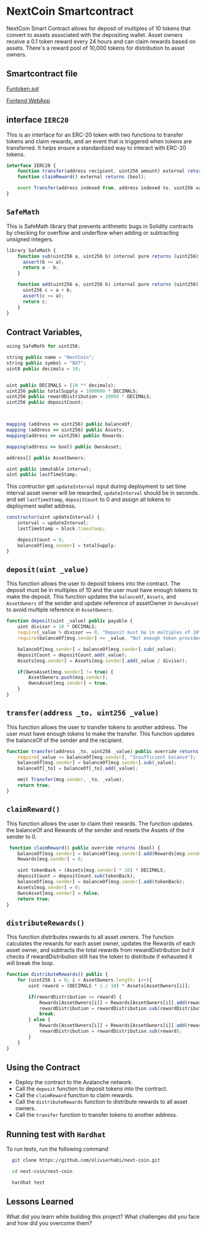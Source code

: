 # NextCoin Smartcontract

NextCoin Smart Contract allows for deposit of multiples of 10 tokens that convert to assets associated with the depositing wallet. Asset owners receive a 0.1 token reward every 24 hours and can claim rewards based on assets. There's a reward pool of 10,000 tokens for distribution to asset owners.

## Smartcontract file

[Funtoken.sol](https://github.com/olivierhabi/next-coin/blob/main/next-coin/contracts/FunToken.sol)

[Fontend WebApp](https://next-coin.vercel.app)

## interface `IERC20`

This is an interface for an ERC-20 token with two functions to transfer tokens and claim rewards, and an event that is triggered when tokens are transferred. It helps ensure a standardized way to interact with ERC-20 tokens.

```javascript
interface IERC20 {
    function transfer(address recipient, uint256 amount) external returns (bool);
    function claimReward() external returns (bool);

    event Transfer(address indexed from, address indexed to, uint256 value);
}
```

## `SafeMath`

This is SafeMath library that prevents arithmetic bugs in Solidity contracts by checking for overflow and underflow when adding or subtracting unsigned integers.

```javascript
library SafeMath {
    function sub(uint256 a, uint256 b) internal pure returns (uint256) {
      assert(b <= a);
      return a - b;
    }

    function add(uint256 a, uint256 b) internal pure returns (uint256) {
      uint256 c = a + b;
      assert(c >= a);
      return c;
    }
}
```

## Contract Variables,

```javascript
using SafeMath for uint256;

string public name = "NextCoin";
string public symbol = "NXT";
uint8 public decimals = 18;


uint public DECIMALS = (10 ** decimals);
uint256 public totalSupply = 1000000 * DECIMALS;
uint256 public rewardDistribution = 10000 * DECIMALS;
uint256 public depositCount;



mapping (address => uint256) public balanceOf;
mapping (address => uint256) public Assets;
mapping(address => uint256) public Rewards;

mapping(address => bool) public OwnsAsset;

address[] public AssetOwners;

uint public immutable interval;
uint public lastTimeStamp;
```

This contructor get `updateInterval` input during deployment to set time interval asset owner will be rewarded, `updateInterval` should be in seconds. and set `lastTimeStamp`, `depositCount` to 0 and assign all tokens to deployment wallet address.

```javascript
constructor(uint updateInterval) {
    interval = updateInterval;
    lastTimeStamp = block.timestamp;

    depositCount = 0;
    balanceOf[msg.sender] = totalSupply;
}
```

## `deposit(uint _value)`

This function allows the user to deposit tokens into the contract. The deposit must be in multiples of 10 and the user must have enough tokens to make the deposit. This function updates the `balanceOf`, `Assets`, and `AssetOwners` of the sender and update reference of assetOwner in `OwnsAsset` to avoid multiple reference in `AssetOwners`.

```javascript
function deposit(uint _value) public payable {
    uint divisor = 10 * DECIMALS;
    require(_value % divisor == 0, "Deposit must be in multiples of 10");
    require(balanceOf[msg.sender] >= _value, "Not enough token provided");

    balanceOf[msg.sender] = balanceOf[msg.sender].sub(_value);
    depositCount = depositCount.add(_value);
    Assets[msg.sender] = Assets[msg.sender].add(_value / divisor);

    if(OwnsAsset[msg.sender] != true) {
        AssetOwners.push(msg.sender);
        OwnsAsset[msg.sender] = true;
    }
}
```

## `transfer(address _to, uint256 _value)`

This function allows the user to transfer tokens to another address. The user must have enough tokens to make the transfer. This function updates the balanceOf of the sender and the recipient.

```javascript
function transfer(address _to, uint256 _value) public override returns (bool) {
    require(_value <= balanceOf[msg.sender], "Insufficient balance");
    balanceOf[msg.sender] = balanceOf[msg.sender].sub(_value);
    balanceOf[_to] = balanceOf[_to].add(_value);

    emit Transfer(msg.sender, _to, _value);
    return true;
}
```

## `claimReward()`

This function allows the user to claim their rewards. The function updates the balanceOf and Rewards of the sender and resets the Assets of the sender to 0.

```javascript
 function claimReward() public override returns (bool) {
    balanceOf[msg.sender] = balanceOf[msg.sender].add(Rewards[msg.sender]);
    Rewards[msg.sender] = 0;

    uint tokenBack = (Assets[msg.sender] * 10) * DECIMALS;
    depositCount = depositCount.sub(tokenBack);
    balanceOf[msg.sender] = balanceOf[msg.sender].add(tokenBack);
    Assets[msg.sender] = 0;
    OwnsAsset[msg.sender] = false;
    return true;
}
```

## `distributeRewards()`

This function distributes rewards to all asset owners. The function calculates the rewards for each asset owner, updates the Rewards of each asset owner, and subtracts the total rewards from rewardDistribution but it checks if rewardDistribution still has the token to distribute if exhausted it will break the loop.

```javascript
function distributeRewards() public {
    for (uint256 i = 0; i < AssetOwners.length; i++){
        uint reward = (DECIMALS * 1 / 10) * Assets[AssetOwners[i]];

        if(rewardDistribution <= reward) {
            Rewards[AssetOwners[i]] = Rewards[AssetOwners[i]].add(rewardDistribution);
            rewardDistribution = rewardDistribution.sub(rewardDistribution);
            break;
        } else {
            Rewards[AssetOwners[i]] = Rewards[AssetOwners[i]].add(reward);
            rewardDistribution = rewardDistribution.sub(reward);
        }
    }
}
```

## Using the Contract

- Deploy the contract to the Avalanche network.
- Call the `deposit` function to deposit tokens into the contract.
- Call the `claimReward` function to claim rewards.
- Call the `distributeRewards` function to distribute rewards to all asset owners.
- Call the `transfer` function to transfer tokens to another address.

## Running test with `Hardhat`

To run tests, run the following command

```bash
  git clone https://github.com/olivierhabi/next-coin.git
```

```bash
  cd next-coin/next-coin
```

```bash
  hardhat test
```

## Lessons Learned

What did you learn while building this project? What challenges did you face and how did you overcome them?

